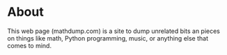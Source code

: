 # About

This web page (mathdump.com) is a site to dump unrelated bits an pieces on things like math, 
Python programming, music, or anything else that comes to mind.
